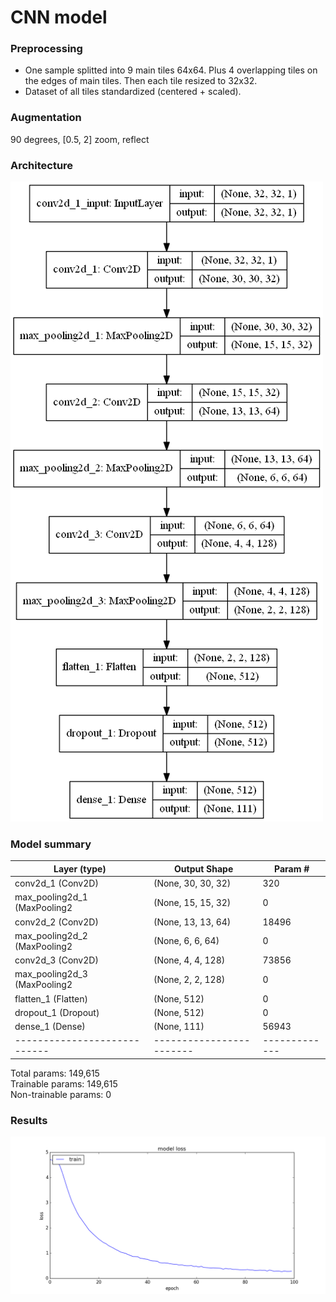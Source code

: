 # CNN model
### Preprocessing
* One sample splitted into 9 main tiles 64x64. Plus 4 overlapping
  tiles on the edges of main tiles. Then each tile resized to 32x32.
* Dataset of all tiles standardized (centered + scaled).
### Augmentation
90 degrees, [0.5, 2] zoom, reflect
### Architecture
![Architecture](architecture.png)
### Model summary
Layer (type)                | Output Shape           |   Param #   
----------------------------|------------------------|-------------
conv2d_1 (Conv2D)           | (None, 30, 30, 32)     |   320       
max_pooling2d_1 (MaxPooling2| (None, 15, 15, 32)     |   0         
conv2d_2 (Conv2D)           | (None, 13, 13, 64)     |   18496     
max_pooling2d_2 (MaxPooling2| (None, 6, 6, 64)       |   0         
conv2d_3 (Conv2D)           | (None, 4, 4, 128)      |   73856     
max_pooling2d_3 (MaxPooling2| (None, 2, 2, 128)      |   0         
flatten_1 (Flatten)         | (None, 512)            |   0         
dropout_1 (Dropout)         | (None, 512)            |   0         
dense_1 (Dense)             | (None, 111)            |   56943     
----------------------------|------------------------|-------------
Total params: 149,615  
Trainable params: 149,615  
Non-trainable params: 0  
### Results
![Loss plot](loss.png)
